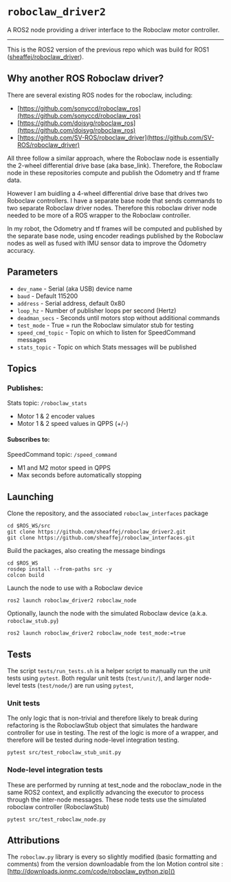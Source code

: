# `roboclaw_driver2`

A ROS2 node providing a driver interface to the Roboclaw motor controller.

---
This is the ROS2 version of the previous repo which was build for ROS1 ([sheaffej/roboclaw_driver](https://github.com/sheaffej/roboclaw_driver)).

## Why another ROS Roboclaw driver?
There are several existing ROS nodes for the roboclaw, including:

* [https://github.com/sonyccd/roboclaw_ros](https://github.com/sonyccd/roboclaw_ros)
* [https://github.com/doisyg/roboclaw_ros](https://github.com/doisyg/roboclaw_ros)
* [https://github.com/SV-ROS/roboclaw_driver](https://github.com/SV-ROS/roboclaw_driver)

All three follow a similar approach, where the Roboclaw node is essentially the 2-wheel differential drive base (aka base_link). Therefore, the Roboclaw node in these repositories compute and publish the Odometry and tf frame data.

However I am buidling a 4-wheel differential drive base that drives two Roboclaw controllers. I have a separate base node that sends commands to two separate Roboclaw driver nodes. Therefore this roboclaw driver node needed to be more of a ROS wrapper to the Roboclaw controller. 

In my robot, the Odometry and tf frames will be computed and published by the separate base node, using encoder readings published by the Roboclaw nodes as well as fused with IMU sensor data to improve the Odometry accuracy.

## Parameters

* `dev_name` - Serial (aka USB) device name
* `baud` - Default 115200
* `address` - Serial address, default 0x80
* `loop_hz` - Number of publisher loops per second (Hertz)
* `deadman_secs` - Seconds until motors stop without additional commands
* `test_mode` - True = run the Roboclaw simulator stub for testing
* `speed_cmd_topic` - Topic on which to listen for SpeedCommand messages
* `stats_topic` - Topic on which Stats messages will be published

## Topics

### Publishes:

Stats topic: `/roboclaw_stats`

* Motor 1 & 2 encoder values
* Motor 1 & 2 speed values in QPPS (+/-)

<!-- Diagnostic updater topic: `/diagnostics`

* Temperature 1 (C)
* Temperature 2 (C)
* Main Battery (V)
* Logic Battery (V)
* Motor 1 current (Amps)
* Motor 2 current (Amps) -->

#### Subscribes to:
SpeedCommand topic: `/speed_command`

* M1 and M2 motor speed in QPPS
* Max seconds before automatically stopping

## Launching
Clone the repository, and the associated `roboclaw_interfaces` package

```
cd $ROS_WS/src
git clone https://github.com/sheaffej/roboclaw_driver2.git
git clone https://github.com/sheaffej/roboclaw_interfaces.git
```

Build the packages, also creating the message bindings

```
cd $ROS_WS
rosdep install --from-paths src -y
colcon build
```

Launch the node to use with a Roboclaw device

```
ros2 launch roboclaw_driver2 roboclaw_node
```

Optionally, launch the node with the simulated Roboclaw device (a.k.a. `roboclaw_stub.py`)
```
ros2 launch roboclaw_driver2 roboclaw_node test_mode:=true
```

## Tests
The script `tests/run_tests.sh` is a helper script to manually run the unit tests using `pytest`. Both regular unit tests (`test/unit/`), and larger node-level tests (`test/node/`) are run using `pytest`,

### Unit tests
The only logic that is non-trivial and therefore likely to break during refactoring is the RoboclawStub object that simulates the hardware controller for use in testing. The rest of the logic is more of a wrapper, and therefore will be tested during node-level integration testing.

```
pytest src/test_roboclaw_stub_unit.py
```

### Node-level integration tests
These are performed by running at test_node and the roboclaw_node in the same ROS2 context, and explicitly advancing the executor to process through the inter-node messages. These node tests use the simulated roboclaw controller (RoboclawStub)

```
pytest src/test_roboclaw_node.py
```

## Attributions
The `roboclaw.py` library is every so slightly modified (basic formatting and comments) from the version downloadable from the Ion Motion control site :
[http://downloads.ionmc.com/code/roboclaw_python.zip]()
